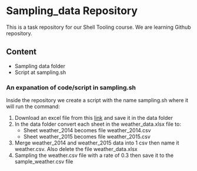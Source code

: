 # Sampling_data Repository
This is a task repository for our Shell Tooling course. We are learning Github repository.

## Content
* Sampling data folder
* Script at sampling.sh

### An expanation of code/script in sampling.sh
Inside the repository we create a script with the name sampling.sh where it will run the command:

1. Download an excel file from this [link](https://github.com/labusiam/dataset/raw/main/weather_data.xlsx) and save it in the data folder
2. In the data folder convert each sheet in the weather_data.xlsx file to:
   * Sheet weather_2014 becomes file weather_2014.csv
   * Sheet weather_2015 becomes file weather_2015.csv
3. Merge weather_2014 and weather_2015 data into 1 csv then name it weather.csv. Also delete the file weather_data.xlsx
4. Sampling the weather.csv file with a rate of 0.3 then save it to the sample_weather.csv file
